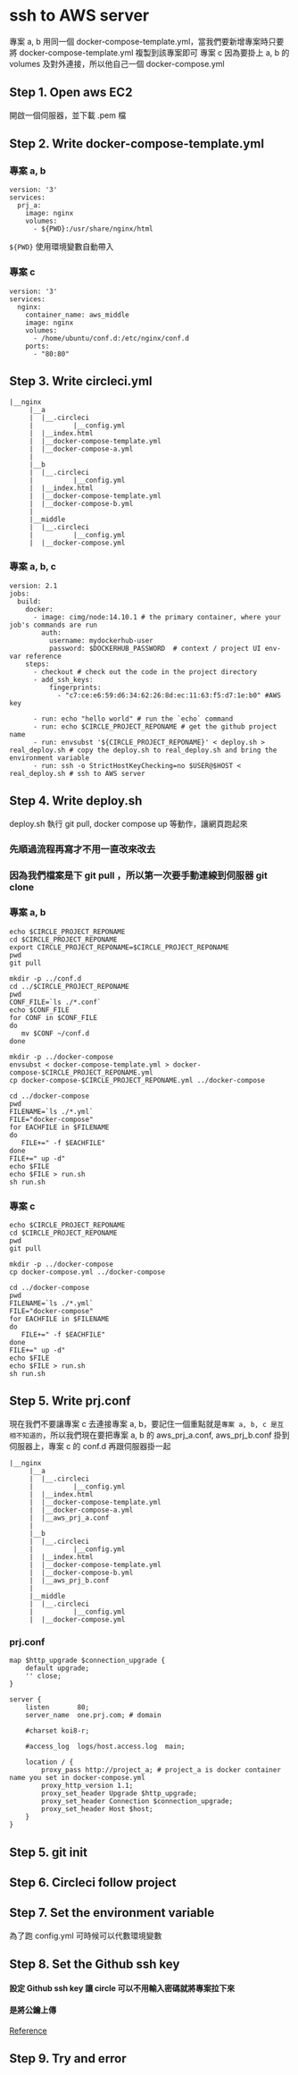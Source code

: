 # ssh to AWS server
專案 a, b 用同一個 docker-compose-template.yml，當我們要新增專案時只要將 docker-compose-template.yml 複製到該專案即可
專案 c 因為要掛上 a, b 的 volumes 及對外連接，所以他自己一個 docker-compose.yml
## Step 1. Open aws EC2
開啟一個伺服器，並下載 .pem 檔

## Step 2. Write docker-compose-template.yml
### 專案 a, b
```
version: '3'
services:
  prj_a:
    image: nginx
    volumes:
      - ${PWD}:/usr/share/nginx/html
```
`${PWD}` 使用環境變數自動帶入

### 專案 c
```
version: '3'
services:
  nginx:
    container_name: aws_middle
    image: nginx
    volumes:
      - /home/ubuntu/conf.d:/etc/nginx/conf.d
    ports:
      - "80:80"
```

## Step 3. Write circleci.yml
```
|__nginx
     |__a
     |  |__.circleci
     |          |__config.yml
     |  |__index.html
     |  |__docker-compose-template.yml
     |  |__docker-compose-a.yml
     |
     |__b
     |  |__.circleci
     |          |__config.yml
     |  |__index.html
     |  |__docker-compose-template.yml
     |  |__docker-compose-b.yml
     |
     |__middle
     |  |__.circleci
     |          |__config.yml
     |  |__docker-compose.yml
```
### 專案 a, b, c
```
version: 2.1
jobs:
  build:
    docker:
      - image: cimg/node:14.10.1 # the primary container, where your job's commands are run
        auth:
          username: mydockerhub-user
          password: $DOCKERHUB_PASSWORD  # context / project UI env-var reference
    steps:
      - checkout # check out the code in the project directory
      - add_ssh_keys:
          fingerprints:
            - "c7:ce:e6:59:d6:34:62:26:8d:ec:11:63:f5:d7:1e:b0" #AWS key

      - run: echo "hello world" # run the `echo` command
      - run: echo $CIRCLE_PROJECT_REPONAME # get the github project name
      - run: envsubst '${CIRCLE_PROJECT_REPONAME}' < deploy.sh > real_deploy.sh # copy the deploy.sh to real_deploy.sh and bring the environment variable
      - run: ssh -o StrictHostKeyChecking=no $USER@$HOST < real_deploy.sh # ssh to AWS server

```

## Step 4. Write deploy.sh
deploy.sh 執行 git pull, docker compose up 等動作，讓網頁跑起來
### 先順過流程再寫才不用一直改來改去
### 因為我們檔案是下 git pull ，所以第一次要手動連線到伺服器 git clone
### 專案 a, b
```
echo $CIRCLE_PROJECT_REPONAME
cd $CIRCLE_PROJECT_REPONAME
export CIRCLE_PROJECT_REPONAME=$CIRCLE_PROJECT_REPONAME
pwd
git pull

mkdir -p ../conf.d
cd ../$CIRCLE_PROJECT_REPONAME
pwd
CONF_FILE=`ls ./*.conf`
echo $CONF_FILE
for CONF in $CONF_FILE
do
   mv $CONF ~/conf.d
done

mkdir -p ../docker-compose
envsubst < docker-compose-template.yml > docker-compose-$CIRCLE_PROJECT_REPONAME.yml
cp docker-compose-$CIRCLE_PROJECT_REPONAME.yml ../docker-compose

cd ../docker-compose
pwd
FILENAME=`ls ./*.yml`
FILE="docker-compose"
for EACHFILE in $FILENAME
do
   FILE+=" -f $EACHFILE"
done
FILE+=" up -d"
echo $FILE
echo $FILE > run.sh
sh run.sh

```
### 專案 c
```
echo $CIRCLE_PROJECT_REPONAME
cd $CIRCLE_PROJECT_REPONAME
pwd
git pull

mkdir -p ../docker-compose
cp docker-compose.yml ../docker-compose

cd ../docker-compose
pwd
FILENAME=`ls ./*.yml`
FILE="docker-compose"
for EACHFILE in $FILENAME
do
   FILE+=" -f $EACHFILE"
done
FILE+=" up -d"
echo $FILE
echo $FILE > run.sh
sh run.sh
```

## Step 5. Write prj.conf
現在我們不要讓專案 c 去連接專案 a, b，要記住一個重點就是`專案 a, b, c 是互相不知道的`，所以我們現在要把專案 a, b 的 aws_prj_a.conf, aws_prj_b.conf 掛到伺服器上，專案 c 的 conf.d 再跟伺服器掛一起
```
|__nginx
     |__a
     |  |__.circleci
     |          |__config.yml
     |  |__index.html
     |  |__docker-compose-template.yml
     |  |__docker-compose-a.yml
     |  |__aws_prj_a.conf
     |
     |__b
     |  |__.circleci
     |          |__config.yml
     |  |__index.html
     |  |__docker-compose-template.yml
     |  |__docker-compose-b.yml
     |  |__aws_prj_b.conf
     |
     |__middle
     |  |__.circleci
     |          |__config.yml
     |  |__docker-compose.yml
```
### prj.conf
```
map $http_upgrade $connection_upgrade {
    default upgrade;
    '' close;
}

server {
	listen       80;
	server_name  one.prj.com; # domain

    #charset koi8-r;

    #access_log  logs/host.access.log  main;

    location / {
        proxy_pass http://project_a; # project_a is docker container name you set in docker-compose.yml
        proxy_http_version 1.1;
        proxy_set_header Upgrade $http_upgrade;
        proxy_set_header Connection $connection_upgrade;
        proxy_set_header Host $host;
	}
}

```

## Step 5. git init
## Step 6. Circleci follow project
## Step 7. Set the environment variable
為了跑 config.yml 可時候可以代數環境變數
## Step 8. Set the Github ssh key
#### 設定 Github ssh key 讓 circle 可以不用輸入密碼就將專案拉下來
#### 是將公鑰上傳
[Reference](https://ithelp.ithome.com.tw/articles/10205988)
## Step 9. Try and error
